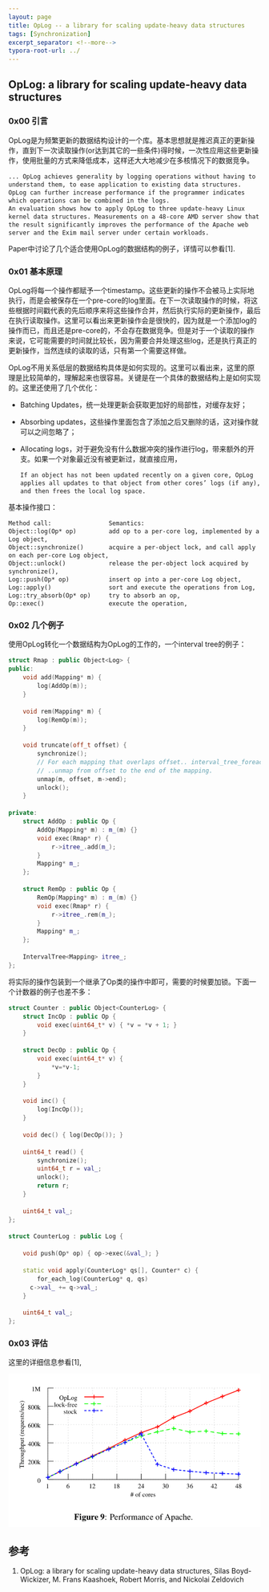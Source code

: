 ```yaml
---
layout: page
title: OpLog -- a library for scaling update-heavy data structures
tags: [Synchronization]
excerpt_separator: <!--more-->
typora-root-url: ../
---
```


## OpLog: a library for scaling update-heavy data structures 

### 0x00 引言

 OpLog是为频繁更新的数据结构设计的一个库。基本思想就是推迟真正的更新操作，直到下一次读取操作(or达到其它的一些条件)得时候，一次性应用这些更新操作，使用批量的方式来降低成本，这样还大大地减少在多核情况下的数据竞争。

```
... OpLog achieves generality by logging operations without having to understand them, to ease application to existing data structures. OpLog can further increase performance if the programmer indicates which operations can be combined in the logs.
An evaluation shows how to apply OpLog to three update-heavy Linux kernel data structures. Measurements on a 48-core AMD server show that the result significantly improves the performance of the Apache web server and the Exim mail server under certain workloads.
```

Paper中讨论了几个适合使用OpLog的数据结构的例子，详情可以参看[1].

### 0x01 基本原理

 OpLog将每一个操作都赋予一个timestamp。这些更新的操作不会被马上实际地执行，而是会被保存在一个pre-core的log里面。在下一次读取操作的时候，将这些根据时间戳代表的先后顺序来将这些操作合并，然后执行实际的更新操作，最后在执行读取操作。这里可以看出来更新操作会是很快的，因为就是一个添加log的操作而已，而且还是pre-core的，不会存在数据竞争。但是对于一个读取的操作来说，它可能需要的时间就比较长，因为需要合并处理这些log，还是执行真正的更新操作，当然连续的读取的话，只有第一个需要这样做。

 OpLog不用关系低层的数据结构具体是如何实现的。这里可以看出来，这里的原理是比较简单的，理解起来也很容易。关键是在一个具体的数据结构上是如何实现的。这里还使用了几个优化：

* Batching Updates，统一处理更新会获取更加好的局部性，对缓存友好；

* Absorbing updates，这些操作里面包含了添加之后又删除的话，这对操作就可以之间忽略了；

* Allocating logs，对于避免没有什么数据冲突的操作进行log，带来额外的开支。如果一个对象最近没有被更新过，就直接应用，

  ```
  If an object has not been updated recently on a given core, OpLog applies all updates to that object from other cores’ logs (if any), and then frees the local log space.
  ```

基本操作接口：

```
Method call:				Semantics:
Object::log(Op* op)			add op to a per-core log, implemented by a Log object,
Object::synchronize()		acquire a per-object lock, and call apply on each per-core Log object,
Object::unlock()			release the per-object lock acquired by synchronize(),
Log::push(Op* op)			insert op into a per-core Log object,
Log::apply()				sort and execute the operations from Log,
Log::try_absorb(Op* op)		try to absorb an op,
Op::exec()					execute the operation,
```

### 0x02 几个例子

  使用OpLog转化一个数据结构为OpLog的工作的，一个interval tree的例子：

```c++
struct Rmap : public Object<Log> { 
public:
    void add(Mapping* m) { 
        log(AddOp(m)); 
    } 

    void rem(Mapping* m) { 
        log(RemOp(m)); 
    }

    void truncate(off_t offset) {
        synchronize();
        // For each mapping that overlaps offset.. interval_tree_foreach(Mapping* m, itree_, offset)
        // ..unmap from offset to the end of the mapping.
        unmap(m, offset, m->end);
        unlock();
    }

private:
    struct AddOp : public Op {
        AddOp(Mapping* m) : m_(m) {}
        void exec(Rmap* r) { 
            r->itree_.add(m_); 
        }
        Mapping* m_;
    };

    struct RemOp : public Op {
        RemOp(Mapping* m) : m_(m) {}
        void exec(Rmap* r) { 
            r->itree_.rem(m_); 
        } 
        Mapping* m_;
    };

    IntervalTree<Mapping> itree_;
};
```

将实际的操作包装到一个继承了Op类的操作中即可，需要的时候要加锁。下面一个计数器的例子也差不多：

```c++
struct Counter : public Object<CounterLog> { 
    struct IncOp : public Op {
        void exec(uint64_t* v) { *v = *v + 1; } 
    }

    struct DecOp : public Op { 
        void exec(uint64_t* v) {
            *v=*v-1;
        }
    } 

    void inc() { 
        log(IncOp()); 
    }

    void dec() { log(DecOp()); }

    uint64_t read() { 
        synchronize(); 
        uint64_t r = val_; 
        unlock();
        return r; 
    }

    uint64_t val_; 
};

struct CounterLog : public Log {

    void push(Op* op) { op->exec(&val_); }

    static void apply(CounterLog* qs[], Counter* c) { 
        for_each_log(CounterLog* q, qs)
      c->val_ += q->val_;
    }

    uint64_t val_;
};

```

### 0x03 评估

 这里的详细信息参看[1],

![oplog-perf](/assets/img/oplog-perf.png)

## 参考

1. OpLog: a library for scaling update-heavy data structures, Silas Boyd-Wickizer, M. Frans Kaashoek, Robert Morris, and Nickolai Zeldovich 

